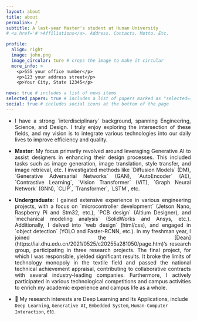 ```yaml
---
layout: about
title: about
permalink: /
subtitle: A last-year Master's student at Hunan University
# <a href='#'>Affiliations</a>. Address. Contacts. Motto. Etc.

profile:
  align: right
  image: john.png
  image_circular: ture # crops the image to make it circular
  more_info: >
    <p>555 your office number</p>
    <p>123 your address street</p>
    <p>Your City, State 12345</p>

news: true # includes a list of news items
selected_papers: true # includes a list of papers marked as "selected={true}"
social: true # includes social icons at the bottom of the page
---
```



- <p style="text-align:justify; text-justify:inter-ideograph;">I have a strong `interdisciplinary` background, spanning Engineering, Science, and Design. I truly enjoy exploring the intersection of these fields, and my vision is to integrate various technologies into our daily lives to improve efficiency and quality.</p>

- <p style="text-align:justify; text-justify:inter-ideograph;"><b>Master</b>: My focus primarily revolved around leveraging Generative AI to assist designers in enhancing their design processes. This included tasks such as image generation, image translation, style transfer, and image retrieval, etc. I investigated methods like `Diffusion Models` (DM), `Generative Adversarial Networks` (GAN), `AutoEncoder` (AE), `Contrastive Learning`, `Vision Transformer` (ViT), `Graph Neural Network` (GNN), `CLIP`, `Transformer`, `LSTM`, etc.</p>

- <p style="text-align:justify; text-justify:inter-ideograph;"><b>Undergraduate</b>: I gained extensive experience in various engineering projects, with a focus on `microcontroller development` (Jetson Nano, Raspberry Pi and Stm32, etc.), `PCB design` (Altium Designer), and `mechanical modeling analysis` (SolidWorks and Ansys, etc.). Additionally, I delved into `web design` (html/css), and engaged in `object detection` (YOLO and Faster-RCNN, etc.). In my freshman year, I joined the [Dean](https://iai.dhu.edu.cn/2021/0525/c20255a281050/page.htm)’s</a> research group, participating in three research projects. The final project, for which I was responsible, yielded significant results. It broke the limits of technology monopoly in the textile field and passed the national technical achievement appraisal, contributing to collaborative contracts with several industry-leading companies. Furthermore, I actively participated in various technological competitions and campus activities to enrich my academic experience and campus life as a whole.</p>

- 🔭 My research interests are Deep Learning and Its Applications, include `Deep Learning`, `Generative AI`, `Embedded System`, `Human-Computer Interaction`, etc.
